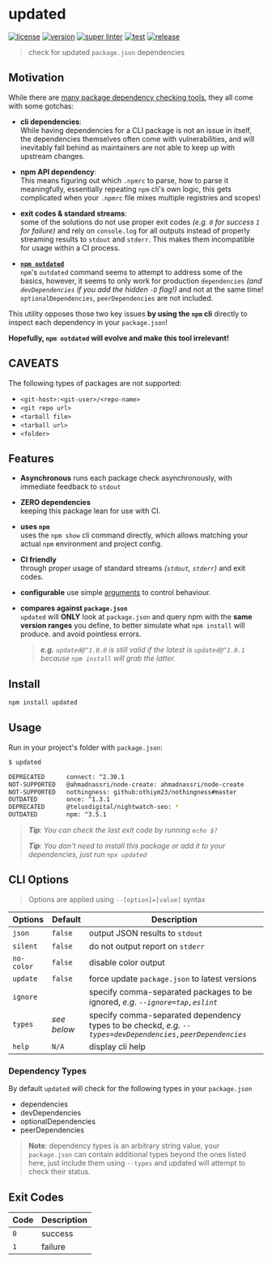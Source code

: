 # updated

[![license][license-image]][license-url]
[![version][npm-image]][npm-url]
[![super linter][super-linter-image]][super-linter-url]
[![test][test-image]][test-url]
[![release][release-image]][release-url]

[license-url]: LICENSE

[license-image]: https://img.shields.io/github/license/ahmadnassri/node-updated.svg?logo=circleci

[npm-url]: https://www.npmjs.com/package/updated

[npm-image]: https://img.shields.io/npm/v/updated.svg?logo=npm

[super-linter-url]: https://github.com/ahmadnassri/node-updated/actions?query=workflow%3Asuper-linter

[super-linter-image]: https://github.com/ahmadnassri/node-updated/workflows/super-linter/badge.svg

[test-url]: https://github.com/ahmadnassri/node-updated/actions?query=workflow%3Atest

[test-image]: https://github.com/ahmadnassri/node-updated/workflows/test/badge.svg

[release-url]: https://github.com/ahmadnassri/node-updated/actions?query=workflow%3Arelease

[release-image]: https://github.com/ahmadnassri/node-updated/workflows/release/badge.svg

> check for updated `package.json` dependencies

## Motivation

While there are [many package dependency checking tools][1], they all come with some gotchas:

- **cli dependencies**:  
  While having dependencies for a CLI package is not an issue in itself, the dependencies themselves often come with vulnerabilities, and will inevitably fall behind as maintainers are not able to keep up with upstream changes.

- **npm API dependency**:  
  This means figuring out which `.npmrc` to parse, how to parse it meaningfully, essentially repeating `npm` cli's own logic, this gets complicated when your `.npmrc` file mixes multiple registries and scopes!

- **exit codes & standard streams**:  
  some of the solutions do not use proper exit codes _(e.g. `0` for success `1` for failure)_ and rely on `console.log` for all outputs instead of properly streaming results to `stdout` and `stderr`. This makes them incompatible for usage within a CI process.

- **[`npm outdated`][2]**  
  `npm`'s `outdated` command seems to attempt to address some of the basics, however, it seems to only work for production `dependencies` _(and `devDependencies` if you add the hidden `-D` flag!)_ and not at the same time! 
  `optionalDependencies`, `peerDependencies` are not included.

This utility opposes those two key issues **by using the `npm` cli** directly to inspect each dependency in your `package.json`!

**Hopefully, `npm outdated` will evolve and make this tool irrelevant!**

## CAVEATS

The following types of packages are not supported:

- `<git-host>:<git-user>/<repo-name>`
- `<git repo url>`
- `<tarball file>`
- `<tarball url>`
- `<folder>`

## Features

- **Asynchronous**
  runs each package check asynchronously, with immediate feedback to `stdout`

- **ZERO dependencies**  
  keeping this package lean for use with CI.

- **uses `npm`**  
  uses the `npm show` cli command directly, which allows matching your actual `npm` environment and project config.

- **CI friendly**  
  through proper usage of standard streams _(`stdout`, `stderr`)_ and exit codes.

- **configurable**
  use simple [arguments](#options) to control behaviour.

- **compares against `package.json`**  
  `updated` will **ONLY** look at `package.json` and query npm with the **same version ranges** you define, to better simulate what `npm install` will produce. and avoid pointless errors.  
  > _**e.g.** `updated@^1.0.0` is still valid if the latest is `updated@^1.0.1` because `npm install` will grab the latter._

## Install

```bash
npm install updated
```

## Usage

Run in your project's folder with `package.json`:

```bash
$ updated

DEPRECATED      connect: ^2.30.1                                        ^2.30.1 → 3.7.0
NOT-SUPPORTED   @ahmadnassri/node-create: ahmadnassri/node-create
NOT-SUPPORTED   nothingness: github:othiym23/nothingness#master
OUTDATED        once: ^1.3.1                                            ^1.3.1 → 1.4.0
DEPRECATED      @telusdigital/nightwatch-seo: *                         * → 1.2.2
OUTDATED        npm: ^3.5.1                                             ^3.5.1 → 6.14.7
```

> _**Tip**: You can check the last exit code by running `echo $?`_  
>
> _**Tip**: You don't need to install this package or add it to your dependencies, just run `npx updated`_

## CLI Options

> Options are applied using `--[option]=[value]` syntax

| Options    | Default     | Description                                                                                              |
| ---------- | ----------- | -------------------------------------------------------------------------------------------------------- |
| `json`     | `false`     | output JSON results to `stdout`                                                                          |
| `silent`   | `false`     | do not output report on `stderr`                                                                         |
| `no-color` | `false`     | disable color output                                                                                     |
| `update`   | `false`     | force update `package.json` to latest versions                                                           |
| `ignore`   | ` `         | specify comma-separated packages to be ignored, _e.g. `--ignore=tap,eslint`_                             |
| `types`    | _see below_ | specify comma-separated dependency types to be checkd, _e.g. `--types=devDependencies,peerDependencies`_ |
| `help`     | `N/A`       | display cli help                                                                                         |

### Dependency Types

By default `updated` will check for the following types in your `package.json`

- dependencies
- devDependencies
- optionalDependencies
- peerDependencies

> **Note**: dependency types is an arbitrary string value, your `package.json` can contain additional types beyond the ones listed here, just include them using `--types` and updated will attempt to check their status.

## Exit Codes

| Code | Description |
| ---- | ----------- |
| `0`  | success     |
| `1`  | failure     |

[1]: https://www.npmjs.com/search?q=check%20updates

[2]: https://docs.npmjs.com/cli/outdated
